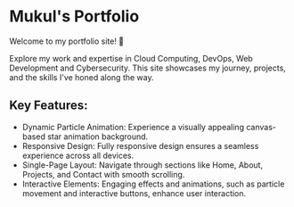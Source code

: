 # Mukul's Portfolio

Welcome to my portfolio site! 🌟

Explore my work and expertise in Cloud Computing, DevOps, Web Development and Cybersecurity. This site showcases my journey, projects, and the skills I've honed along the way.

## Key Features:

- Dynamic Particle Animation: Experience a visually appealing canvas-based star animation background.
- Responsive Design: Fully responsive design ensures a seamless experience across all devices.
- Single-Page Layout: Navigate through sections like Home, About, Projects, and Contact with smooth scrolling.
- Interactive Elements: Engaging effects and animations, such as particle movement and interactive buttons, enhance user interaction.
